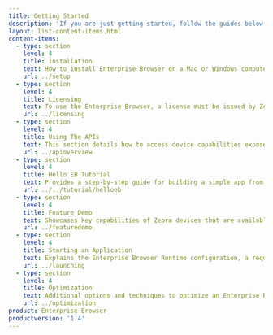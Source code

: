 ```yaml
---
title: Getting Started
description: 'If you are just getting started, follow the guides below to get your development environment setup properly and understand the foundations for using Enterprise Browser features.'
layout: list-content-items.html
content-items:
  - type: section
    level: 4
    title: Installation
    text: How to install Enterprise Browser on a Mac or Windows computer and configure it for making apps.  
    url: ../setup
  - type: section
    level: 4
    title: Licensing
    text: To use the Enterprise Browser, a license must be issued by Zebra Technologies for each device being deployed.
    url: ../licensing
  - type: section
    level: 4
    title: Using The APIs
    text: This section details how to access device capabilities exposed through Enterprise Browser APIs
    url: ../apioverview
  - type: section
    level: 4
    title: Hello EB Tutorial
    text: Provides a step-by-step guide for building a simple app from scratch.
    url: ../../tutorial/helloeb
  - type: section
    level: 4
    title: Feature Demo
    text: Showcases key capabilities of Zebra devices that are available through Enterprise Browser.
    url: ../featuredemo
  - type: section
    level: 4
    title: Starting an Application
    text: Explains the Enterprise Browser Runtime configuration, a requirement for any EB app to run.
    url: ../launching
  - type: section
    level: 4
    title: Optimization
    text: Additional options and techniques to optimize an Enterprise Browser app and improve performance. 
    url: ../optimization
product: Enterprise Browser
productversion: '1.4'
---
```

           












